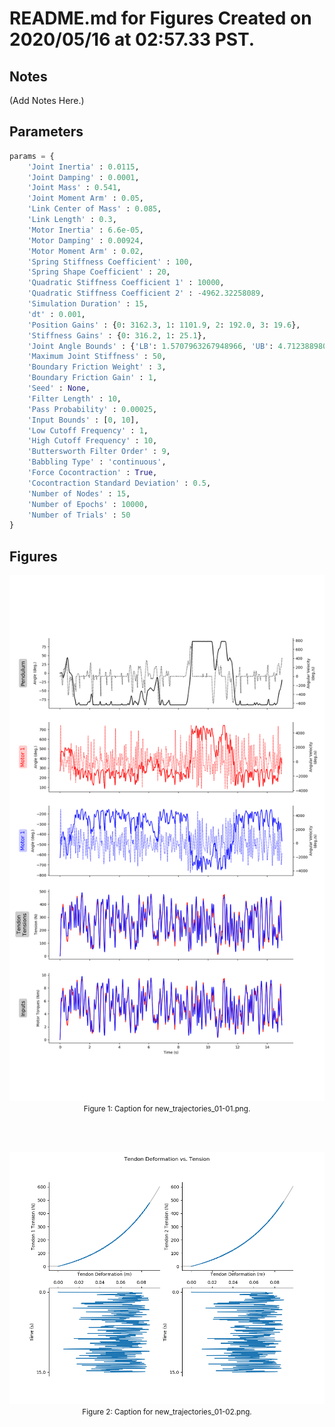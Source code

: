 

# README.md for Figures Created on 2020/05/16 at 02:57.33 PST. 

## Notes

(Add Notes Here.)

## Parameters 

```py
params = {
	'Joint Inertia' : 0.0115,
	'Joint Damping' : 0.0001,
	'Joint Mass' : 0.541,
	'Joint Moment Arm' : 0.05,
	'Link Center of Mass' : 0.085,
	'Link Length' : 0.3,
	'Motor Inertia' : 6.6e-05,
	'Motor Damping' : 0.00924,
	'Motor Moment Arm' : 0.02,
	'Spring Stiffness Coefficient' : 100,
	'Spring Shape Coefficient' : 20,
	'Quadratic Stiffness Coefficient 1' : 10000,
	'Quadratic Stiffness Coefficient 2' : -4962.32258089,
	'Simulation Duration' : 15,
	'dt' : 0.001,
	'Position Gains' : {0: 3162.3, 1: 1101.9, 2: 192.0, 3: 19.6},
	'Stiffness Gains' : {0: 316.2, 1: 25.1},
	'Joint Angle Bounds' : {'LB': 1.5707963267948966, 'UB': 4.71238898038469},
	'Maximum Joint Stiffness' : 50,
	'Boundary Friction Weight' : 3,
	'Boundary Friction Gain' : 1,
	'Seed' : None,
	'Filter Length' : 10,
	'Pass Probability' : 0.00025,
	'Input Bounds' : [0, 10],
	'Low Cutoff Frequency' : 1,
	'High Cutoff Frequency' : 10,
	'Buttersworth Filter Order' : 9,
	'Babbling Type' : 'continuous',
	'Force Cocontraction' : True,
	'Cocontraction Standard Deviation' : 0.5,
	'Number of Nodes' : 15,
	'Number of Epochs' : 10000,
	'Number of Trials' : 50
}
```

## Figures

<p align="center">
	<img width="1000" src="new_trajectories_01-01.png"></br>
	<small>Figure 1: Caption for new_trajectories_01-01.png.</small>
</p>
</br>
</br>

<p align="center">
	<img width="1000" src="new_trajectories_01-02.png"></br>
	<small>Figure 2: Caption for new_trajectories_01-02.png.</small>
</p>
</br>
</br>

